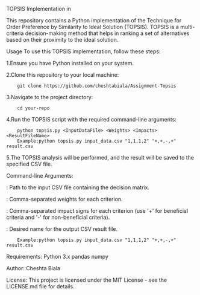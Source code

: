 TOPSIS Implementation in 

This repository contains a Python implementation of the Technique for Order Preference by Similarity to Ideal Solution (TOPSIS). TOPSIS is a multi-criteria decision-making method that helps in ranking a set of alternatives based on their proximity to the ideal solution.

Usage
To use this TOPSIS implementation, follow these steps:

1.Ensure you have Python installed on your system.

2.Clone this repository to your local machine:

        git clone https://github.com/cheshtabiala/Assignment-Topsis

3.Navigate to the project directory:

        cd your-repo
        
4.Run the TOPSIS script with the required command-line arguments:



        python topsis.py <InputDataFile> <Weights> <Impacts> <ResultFileName>
        Example:python topsis.py input_data.csv "1,1,1,2" "+,+,-,+" result.csv

5.The TOPSIS analysis will be performed, and the result will be saved to the specified CSV file.

Command-line Arguments:

<InputDataFile>: Path to the input CSV file containing the decision matrix.

<Weights>: Comma-separated weights for each criterion.

<Impacts>: Comma-separated impact signs for each criterion (use '+' for beneficial criteria and '-' for non-beneficial criteria).

<ResultFileName>: Desired name for the output CSV result file.

        Example:python topsis.py input_data.csv "1,1,1,2" "+,+,-,+" result.csv

Requirements:
Python 3.x
pandas
numpy

Author:
Cheshta Biala

License:
This project is licensed under the MIT License - see the LICENSE.md file for details.